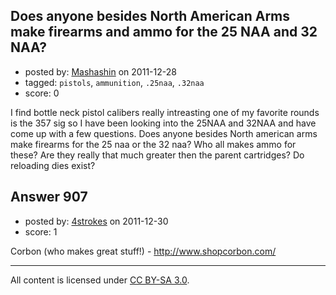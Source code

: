 ## Does anyone besides North American Arms make firearms and ammo for the 25 NAA and 32 NAA?

- posted by: [Mashashin](https://stackexchange.com/users/-1/212-mashashin) on 2011-12-28
- tagged: `pistols`, `ammunition`, `.25naa`, `.32naa`
- score: 0

I find bottle neck pistol calibers really intreasting one of my favorite rounds is the 357 sig so I have been looking into the 25NAA and 32NAA and have come up with a few questions.
Does anyone besides North american arms make firearms for the 25 naa or the 32 naa? Who all makes ammo for these? Are they really that much greater then the parent cartridges? Do reloading dies exist? 


## Answer 907

- posted by: [4strokes](https://stackexchange.com/users/-1/336-4strokes) on 2011-12-30
- score: 1

Corbon (who makes great stuff!) - http://www.shopcorbon.com/



---

All content is licensed under [CC BY-SA 3.0](https://creativecommons.org/licenses/by-sa/3.0/).
